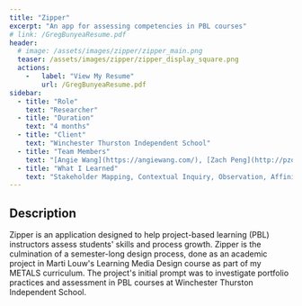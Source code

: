 ```yaml
---
title: "Zipper"
excerpt: "An app for assessing competencies in PBL courses"
# link: /GregBunyeaResume.pdf
header:
  # image: /assets/images/zipper/zipper_main.png
  teaser: /assets/images/zipper/zipper_display_square.png
  actions:
    -   label: "View My Resume"
        url: /GregBunyeaResume.pdf
sidebar:
  - title: "Role"
    text: "Researcher"
  - title: "Duration"
    text: "4 months"
  - title: "Client"
    text: "Winchester Thurston Independent School"
  - title: "Team Members"
    text: "[Angie Wang](https://angiewang.com/), [Zach Peng](http://pzq.me/)"
  - title: "What I Learned"
    text: "Stakeholder Mapping, Contextual Inquiry, Observation, Affinity Diagrammming, Problem Mapping, Service Mapping, Speeddating, Prototyping" 
---
```


<!-- [Try Out Zipper](https://projects.invisionapp.com/share/QWPHEFQ8XY9#/screens/335414339) -->

## Description
Zipper is an application designed to help project-based learning (PBL) instructors assess students' skills and process growth. Zipper is the culmination of a semester-long design process, done as an academic project in Marti Louw's Learning Media Design course as part of my METALS curriculum. The project's initial prompt was to investigate portfolio practices and assessment in PBL courses at Winchester Thurston Independent School.

<!-- 
## Phase 1: Research
Initial debrief with Mr. Marx  
Expert portfolio practicioners  
First interview  
Interview with Mr. Nye  
Observation of Mr. Marx's Research Science course  
Follow up intervieiw with Mr Marx  

## Phase 2: Synthesis
Portfolio practioners into identity model via affinity diagramming
Problem mapping of Mr Nye's & Marx's interviews 

## Phase 3: Ideation
### Speed-dating
Developed 20 ideas, narrowed down to 10 ideas
Speed-dated with Mr. Marx to determine needs
Selected "sliders" as final idea

### Service Mapping
Created service mapping to plan out product

## Phase 4: Prototyping
### Lo-Fi
Chose to create Role / Look & Feel prototype
Created lo-fi

### Hi-Fi & Validation Testing


## Conclusion 
-->